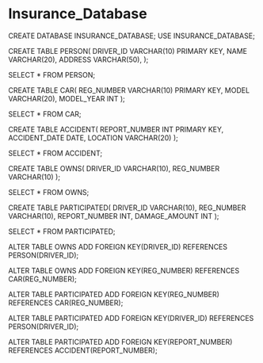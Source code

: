 # Insurance_Database


CREATE DATABASE INSURANCE_DATABASE;
USE INSURANCE_DATABASE;

CREATE TABLE PERSON(
DRIVER_ID VARCHAR(10) PRIMARY KEY,
NAME VARCHAR(20),
ADDRESS VARCHAR(50),
);

SELECT * FROM PERSON;

CREATE TABLE CAR(
REG_NUMBER VARCHAR(10) PRIMARY KEY,
MODEL VARCHAR(20),
MODEL_YEAR INT
);

SELECT * FROM CAR;

CREATE TABLE ACCIDENT(
REPORT_NUMBER INT PRIMARY KEY,
ACCIDENT_DATE DATE,
LOCATION VARCHAR(20)
);

SELECT * FROM ACCIDENT;


CREATE TABLE OWNS(
DRIVER_ID VARCHAR(10),
REG_NUMBER VARCHAR(10)
);

SELECT * FROM OWNS;

CREATE TABLE PARTICIPATED(
DRIVER_ID VARCHAR(10),
REG_NUMBER VARCHAR(10),
REPORT_NUMBER INT,
DAMAGE_AMOUNT INT
);

SELECT * FROM PARTICIPATED;

ALTER TABLE OWNS ADD FOREIGN KEY(DRIVER_ID) REFERENCES PERSON(DRIVER_ID);

ALTER TABLE OWNS ADD FOREIGN KEY(REG_NUMBER) REFERENCES CAR(REG_NUMBER);

ALTER TABLE PARTICIPATED ADD FOREIGN KEY(REG_NUMBER) REFERENCES CAR(REG_NUMBER);

ALTER TABLE PARTICIPATED ADD FOREIGN KEY(DRIVER_ID) REFERENCES PERSON(DRIVER_ID);

ALTER TABLE PARTICIPATED ADD FOREIGN KEY(REPORT_NUMBER) REFERENCES ACCIDENT(REPORT_NUMBER);

